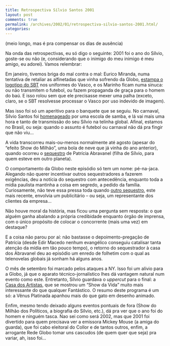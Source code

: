 ```yaml
---
title: Retrospectiva Sílvio Santos 2001
layout: post
comments: true
permalink: /archives/2002/01/retrospectiva-silvio-santos-2001.html/
categories:
---
```

(meio longo, mas é pra compensar os dias de ausência)

Na onda das retrospectivas, eu só digo o seguinte: 2001 foi o ano do Sílvio, goste-se ou não (e, considerando que o inimigo do meu inimigo é meu amigo, eu adorei). Vamos relembrar:

Em janeiro, tivemos briga do mal contra o mal: Eurico Miranda, numa tentativa de retaliar as alfinetadas que vinha sofrendo da Globo, <a href="http://www.netvasco.com.br/especial/especial13/" >estampa o logotipo do SBT</a> nos uniformes do Vasco, e os Marinho ficam numa sinuca: ou não transmitem o futebol, ou fazem propaganda de graça para o homem do baú. E isso rolou sem que ele precisasse mexer uma palha (exceto, claro, se o SBT resolvesse processar o Vasco por uso indevido de imagem).

Mas isso foi só um aperitivo para o banquete que se seguiu. No carnaval, Sílvio Santos foi <a href="http://carnaval.terra.com.br/noticias/20010225/210.htm" >homenageado</a> por uma escola de samba, e lá vai mais uma hora e tanto de transmissão do seu Sílvio na telinha global. Afinal, estamos no Brasil, ou seja: quando o assunto é futebol ou carnaval não dá pra fingir que não viu&#8230;

A vida transcorreu mais-ou-menos normalmente até agosto (apesar do &#8220;efeito Show do Milhão&#8221;, uma bola de neve que já vinha do ano anterior), quando ocorreu o <a href="http://www.uol.com.br/folha/cotidiano/ult95u35829.shl" >sequestro</a> de Patrícia Abravanel (filha de Sílvio, para quem esteve em outro planeta).

O comportamento da Globo neste episódio só tem um nome: pé-na-jaca. Alegando não querer incentivar outros sequestradores a fazerem exigências, deu a notícia do sequestro com antecedência, enquanto toda a mídia paulista mantinha a coisa em segredo, a pedido da família. Curiosamente, não teve essa pressa toda quando <a href="http://www.dglmix.com.br/news/2001/12/13/48329.asp" >outro sequestro</a>, este mais recente, envolvia um publicitário &#8211; ou seja, um representante dos clientes da empresa&#8230;

Não houve moral da história, mas ficou uma pergunta sem resposta: o que alguém ganha abalando a própria credibidade enquanto órgão de imprensa, com o único propósito de colocar o concorrente (mais uma vez) em destaque?

E a coisa não parou por aí: não bastasse o depoimento-pregação de Patrícia (desde Edir Macedo nenhum evangélico conseguiu catalisar tanta atenção da mídia em tão pouco tempo), o retorno do sequestrador à casa dos Abravanel deu ao episódio um enredo de folhetim com o qual as telenovelas globais já sonham há alguns anos.

O mês de setembro foi marcado pelos ataques a NY. Isso foi um alívio para a Globo, já que o aparato técnico-jornalístico lhes dá vantagem natural num evento como este. Entretanto, Sílvio guardava o *uppercut* para o final: a <a href="http://tv.blig.ig.com.br/" >Casa dos Artistas</a>, que se mostrou um &#8220;Show da Vida&#8221; muito mais interessante do que qualquer Fantástico. O resumo deste programa é um só: a Vênus Platinada apanhou mais do que gato em desenho animado.

Enfim, mesmo tendo deixado alguns eventos pontuais de fora (Show do Milhão dos Políticos, a biografia do Sílvio, etc.), dá pra ver que o ano foi do homem e ninguém tasca. Nao sei como será 2002, mas que 2001 foi divertido para quem precisava ver a emissora Mickey Mouse (a amiga do guarda), que foi cabo eleitoral do Collor e de tantos outros, enfim, a arrogante Rede Globo tomar uns cascudos (de quem quer que seja) pra variar, ah, isso foi&#8230;
